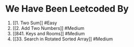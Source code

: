 # We Have Been Leetcoded By

1. [[1. Two Sum]] #Easy 
2. [[2. Add Two Numbers]] #Medium 
3. [[841. Keys and Rooms]] #Medium 
4. [[33. Search in Rotated Sorted Array]] #Medium 
